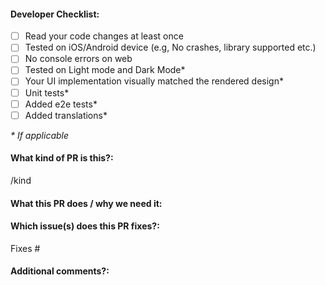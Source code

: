 <!--  Thanks for sending a pull request! -->

#### Developer Checklist:
<!--  
Merging into the main branch implies your code is ready for production. Before requesting for code review, 
please ensure that the following tasks are completed. Otherwise, keep the PR drafted.
-->

- [ ] Read your code changes at least once
- [ ] Tested on iOS/Android device (e.g, No crashes, library supported etc.)
- [ ] No console errors on web
- [ ] Tested on Light mode and Dark Mode*
- [ ] Your UI implementation visually matched the rendered design*
- [ ] Unit tests*
- [ ] Added e2e tests*
- [ ] Added translations*

_* If applicable_

#### What kind of PR is this?:
<!-- Use one of the following kinds:
/kind feature
/kind fix
/kind chore
/kind docs
/kind refactor
/kind dependencies
-->

/kind

#### What this PR does / why we need it:

#### Which issue(s) does this PR fixes?:
<!--
(Optional) Automatically closes linked issue when PR is merged.
Usage: `Fixes #<issue number>`, or `Fixes (paste link of issue)`.
-->
Fixes #

#### Additional comments?:
